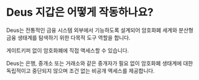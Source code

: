 # Deus 지갑은 어떻게 작동하나요?

Deus는 전통적인 금융 시스템 외부에서 기능하도록 설계되어 암호화폐 세계와 분산형 금융 생태계를 탐색하기 위한 다목적 도구 역할을 합니다.

게이트키퍼 없이 암호화폐에 직접 액세스할 수 있습니다.

Deus는 은행, 중개소 또는 거래소와 같은 중개자가 필요 없이 암호화폐 생태계에 대한 독립적이고 중단되지 않으며 조건 없는 비공개 액세스를 제공합니다.